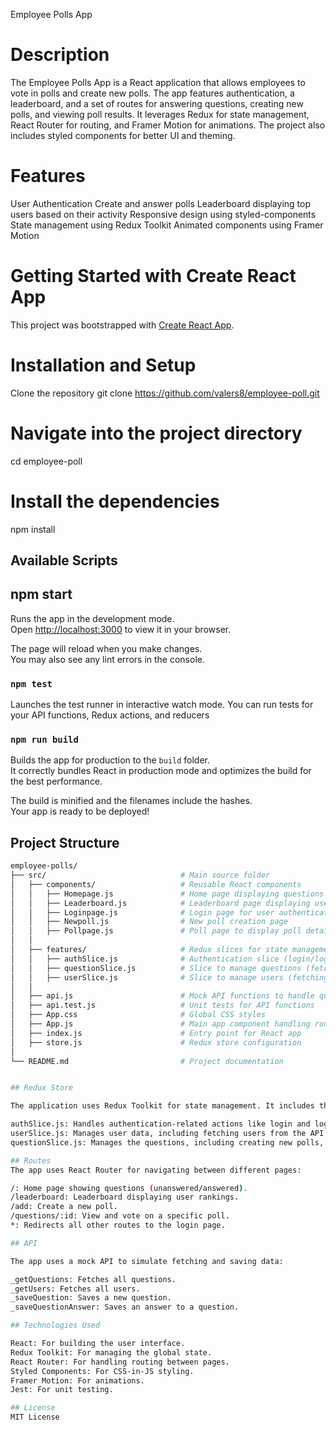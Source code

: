 Employee Polls App

# Description
The Employee Polls App is a React application that allows employees to vote in polls and create new polls. 
The app features authentication, a leaderboard, and a set of routes for answering questions, creating new polls, and viewing poll results. 
It leverages Redux for state management, React Router for routing, and Framer Motion for animations. 
The project also includes styled components for better UI and theming.

# Features
User Authentication
Create and answer polls
Leaderboard displaying top users based on their activity
Responsive design using styled-components
State management using Redux Toolkit
Animated components using Framer Motion

# Getting Started with Create React App

This project was bootstrapped with [Create React App](https://github.com/facebook/create-react-app).

# Installation and Setup

Clone the repository
git clone https://github.com/valers8/employee-poll.git

# Navigate into the project directory

cd employee-poll

# Install the dependencies

npm install

## Available Scripts

## npm start

Runs the app in the development mode.\
Open [http://localhost:3000](http://localhost:3000) to view it in your browser.

The page will reload when you make changes.\
You may also see any lint errors in the console.

### `npm test`

Launches the test runner in interactive watch mode. You can run tests for your API functions, Redux actions, and reducers

### `npm run build`

Builds the app for production to the `build` folder.\
It correctly bundles React in production mode and optimizes the build for the best performance.

The build is minified and the filenames include the hashes.\
Your app is ready to be deployed!

## Project Structure

```bash
employee-polls/
├── src/                              # Main source folder
│   ├── components/                   # Reusable React components
│   │   ├── Homepage.js               # Home page displaying questions
│   │   ├── Leaderboard.js            # Leaderboard page displaying user rankings
│   │   ├── Loginpage.js              # Login page for user authentication
│   │   ├── Newpoll.js                # New poll creation page
│   │   ├── Pollpage.js               # Poll page to display poll details and voting
│   │
│   ├── features/                     # Redux slices for state management
│   │   ├── authSlice.js              # Authentication slice (login/logout)
│   │   ├── questionSlice.js          # Slice to manage questions (fetching, saving, voting)
│   │   ├── userSlice.js              # Slice to manage users (fetching users)
│   │
│   ├── api.js                        # Mock API functions to handle questions and users
│   ├── api.test.js                   # Unit tests for API functions
│   ├── App.css                       # Global CSS styles
│   ├── App.js                        # Main app component handling routes and navigation
│   ├── index.js                      # Entry point for React app
│   ├── store.js                      # Redux store configuration
│
└── README.md                         # Project documentation


## Redux Store

The application uses Redux Toolkit for state management. It includes three slices of state:

authSlice.js: Handles authentication-related actions like login and logout.
userSlice.js: Manages user data, including fetching users from the API.
questionSlice.js: Manages the questions, including creating new polls, answering polls, and fetching questions from the API.

## Routes
The app uses React Router for navigating between different pages:

/: Home page showing questions (unanswered/answered).
/leaderboard: Leaderboard displaying user rankings.
/add: Create a new poll.
/questions/:id: View and vote on a specific poll.
*: Redirects all other routes to the login page.

## API

The app uses a mock API to simulate fetching and saving data:

_getQuestions: Fetches all questions.
_getUsers: Fetches all users.
_saveQuestion: Saves a new question.
_saveQuestionAnswer: Saves an answer to a question.

## Technologies Used

React: For building the user interface.
Redux Toolkit: For managing the global state.
React Router: For handling routing between pages.
Styled Components: For CSS-in-JS styling.
Framer Motion: For animations.
Jest: For unit testing.

## License
MIT License
